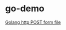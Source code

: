 # go-demo
[Golang http POST form file](https://matthung0807.blogspot.com/2022/06/go-http-post-form-file.html)
